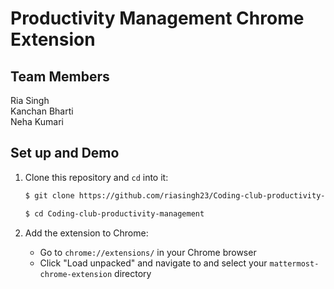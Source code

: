 # Productivity Management Chrome Extension

## Team Members
Ria Singh<br>
Kanchan Bharti<br>
Neha Kumari<br>
## Set up and Demo

1. Clone this repository and `cd` into it:
    ```bash
    $ git clone https://github.com/riasingh23/Coding-club-productivity-management.git
    ```
    ```bash
    $ cd Coding-club-productivity-management
    ```
    
2. Add the extension to Chrome:
    * Go to `chrome://extensions/` in your Chrome browser
    * Click "Load unpacked" and navigate to and select your `mattermost-chrome-extension` directory
